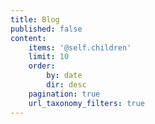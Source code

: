 ```yaml
---
title: Blog
published: false
content:
    items: '@self.children'
    limit: 10
    order:
        by: date
        dir: desc
    pagination: true
    url_taxonomy_filters: true
---
```


